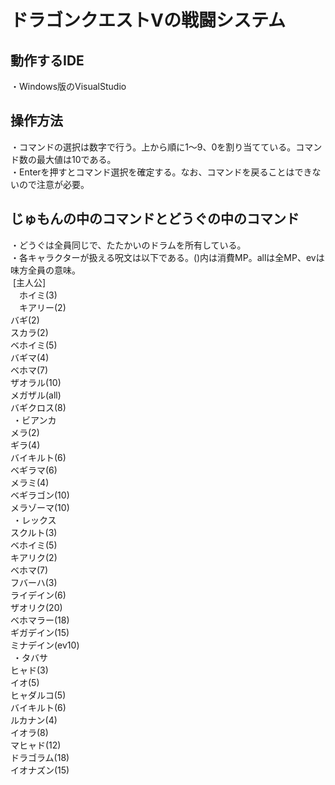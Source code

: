 # ドラゴンクエストVの戦闘システム
## 動作するIDE
・Windows版のVisualStudio
## 操作方法
・コマンドの選択は数字で行う。上から順に1〜9、0を割り当てている。コマンド数の最大値は10である。<br>
・Enterを押すとコマンド選択を確定する。なお、コマンドを戻ることはできないので注意が必要。
## じゅもんの中のコマンドとどうぐの中のコマンド
・どうぐは全員同じで、たたかいのドラムを所有している。<br>
・各キャラクターが扱える呪文は以下である。()内は消費MP。allは全MP、evは味方全員の意味。<br>
&nbsp;[主人公]<br>
&emsp;ホイミ(3)<br>
&emsp;キアリー(2)<br>
   バギ(2)<br>
   スカラ(2)<br>
   ベホイミ(5)<br>
   バギマ(4)<br>
   ベホマ(7)<br>
   ザオラル(10)<br>
   メガザル(all)<br>
   バギクロス(8)<br>
&nbsp;・ビアンカ<br>
   メラ(2)<br>
   ギラ(4)<br>
   バイキルト(6)<br>
   ベギラマ(6)<br>
   メラミ(4)<br>
   ベギラゴン(10)<br>
   メラゾーマ(10)<br>
&nbsp;・レックス<br>
   スクルト(3)<br>
   ベホイミ(5)<br>
   キアリク(2)<br>
   ベホマ(7)<br>
   フバーハ(3)<br>
   ライデイン(6)<br>
   ザオリク(20)<br>
   ベホマラー(18)<br>
   ギガデイン(15)<br>
   ミナデイン(ev10)<br>
&nbsp;・タバサ<br>
   ヒャド(3)<br>
   イオ(5)<br>
   ヒャダルコ(5)<br>
   バイキルト(6)<br>
   ルカナン(4)<br>
   イオラ(8)<br>
   マヒャド(12)<br>
   ドラゴラム(18)<br>
   イオナズン(15)<br>
 
  　
